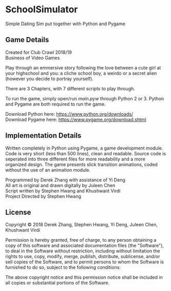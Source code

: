# SchoolSimulator
Simple Dating Sim put together with Python and Pygame

<h2>Game Details</h2>

Created for Club Crawl 2018/19 <br>
Business of Video Games

Play through an emmersive story following the love between a cute girl at your highschool and you: a cliche school boy, a weirdo or a secret alien (however you decide to portray yourself).

There are 3 Chapters, with 7 different scripts to play through.

To run the game, simply open/run <i>main.pyw</i> through Python 2 or 3. Python and Pygame are both required to run the game. 

Download Python here: https://www.python.org/downloads/ <br>
Download Pygame here: https://www.pygame.org/download.shtml

<h2>Implementation Details</h2>

Written completely in Python using Pygame, a game development module. Code is very short (less than 500 lines), clean and readable. Source code is seperated into three different files for more readability and a more organized design. The game presents slick transition animations, coded without the use of an animation module. 

Programmed by Derek Zhang with assistance of Yi Deng<br>
All art is original and drawn digitally by Juleen Chen<br>
Script written by Stephen Hwang and Khushwant Virdi<br>
Project Directed by Stephen Hwang

<h2>License</h2>

Copyright © 2018 Derek Zhang, Stephen Hwang, Yi Deng, Juleen Chen, Khushwant Virdi

Permission is hereby granted, free of charge, to any person obtaining a copy of this software and associated documentation files (the "Software"), to deal in the Software without restriction, including without limitation the rights to use, copy, modify, merge, publish, distribute, sublicense, and/or sell copies of the Software, and to permit persons to whom the Software is furnished to do so, subject to the following conditions:

The above copyright notice and this permission notice shall be included in all copies or substantial portions of the Software.

